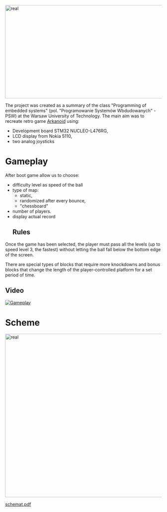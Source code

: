 

<img src="https://github.com/Bartek011/Arkanoid_STM32/assets/133026728/3490c9a5-0303-43db-a9ba-7a6b390312b8" alt="real" width="1000" height="300" style="display: block; margin: 0 auto;\">

The project was created as a summary of the class "Programming of embedded systems" (pol. "Programowanie Systemów Wbdudowanych" - PSW) at the Warsaw University of Technology. The main aim was to recreate retro game <a href="https://en.wikipedia.org/wiki/Arkanoid" target="_blank">Arkanoid</a> using:
- Development board STM32 NUCLEO-L476RG,
- LCD display from Nokia 5110,
- two analog joysticks
# Gameplay

After boot game allow us to choose:
- difficulty level as speed of the ball
- type of map:
  - static,
  - randomized after every bounce,
  - "chessboard"
- number of players.
- display actual record
  ## Rules
Once the game has been selected, the player must pass all the levels (up to speed level 3, the fastest) without letting the ball fall below the bottom edge of the screen.

There are special types of blocks that require more knockdowns and bonus blocks that change the length of the player-controlled platform for a set period of time.
## Video
<a href="https://www.youtube.com/watch?v=pgBTojNFUu4" target="_blank"><img src="https://i.imgur.com/fNSnsYo.png" alt="Gameplay"></a>
# Scheme

<img src="https://github.com/Bartek011/Arkanoid_STM32/assets/133026728/b84dd0e1-2674-486a-8c3e-ab5c631655a6" alt="real" width="1138" height="526" style="display: block; margin: 0 auto;\">

[schemat.pdf](https://github.com/Bartek011/Arkanoid_STM32/files/12411500/schemat.pdf)




